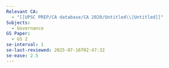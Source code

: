 ```yaml
---
Relevant CA:
  - "[[UPSC PREP/CA database/CA 2020/Untitled\\|Untitled]]"
Subjects:
  - Governance
GS Paper:
  - GS 2
se-interval: 1
se-last-reviewed: 2025-07-16T02:47:32
se-ease: 2.5
---
```

